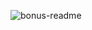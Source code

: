 
![bonus-readme](https://user-images.githubusercontent.com/100044797/204411026-ff037536-6897-4f3d-91ef-b7cc6cd4889a.png)
